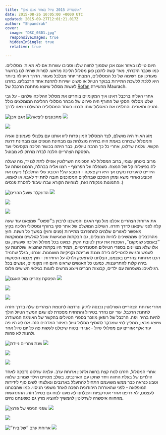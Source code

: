 ```yaml
---
title: "אוסטריה 2015 טיול באזור אגם אכן"
date: 2015-08-26 10:05:00 +0000 UTC
updated: 2015-09-27T12:01:21.017Z
author: "Shpandrak"
cover:
  image: "DSC_0301.jpg"
  responsiveImages: true
  hiddenInSingle: true
  relative: true

---
```


היום טיילנו באזור אגם אכן שסמוך לחווה שלנו וסביבו עשרות אם לא מאות  מסלולים. כמו שכבר הזכרתי, מאד קשה לתכנן כאן מסלול הליכה מראש. למרות שהיה לנו ברושור מעודכן עם רשימה של כל המסלולים, המבחר יותר מבלבל מעוזר. הדרך היעילה ביותר היא ללכת ללשכת התיירות בבוקר הטיול או פשוט ישירות לתחנת אחד הרכבלים. בחרנו לעשות מסלול שיוצא מתחנת הרכבל של [Rofan](http://www.rofanseilbahn.at/sommer/) מהעיירה Maurach.

אחרי העליה ברכבל ראינו איך המקומיים בוחרים את מסלול ההליכה שלהם - על גבי שלט מסלולי הסקי של החורף היה פירוט של מבחר מסלולי ההליכה המומלצים כולל זמנים ותאורים. החלפנו את המסלול אותו תכננו באחד המסלולים מהשלט ויצאנו לדרך.

![](IMG_8772.jpg "אגם אכן")
![](IMG_8773.jpg "מתכוננים ליציאה")
![](DSC_0126.jpg)

![](DSC_0188.jpg)

מזג האויר היה מושלם, לצד המסלול המון פרות ליוו אותנו עם צלצולי פעמונים וגעיה והמסלול שבחרנו באמת היה בחירה מוצלחת גם מבחינת הנופים וגם מבחינת דרגת הקושי. עלמה שרלוט, אחרי כל כך הרבה טיולים, כבר היתה בכושר הליכה מקסימלי ועד הפסקת הצהריים הלכה לבדה מרחק לא מבוטל.

מרוב ביטחון עצמי, ברוב המסלול לא הסכימה השרלוטין אפילו לתת לנו יד, מה שעלה לה בפיצלוח קל של המצח. כשנפלה על הפרצוף - רצנו אליה בבהלה, הרמנו אותה על הידיים להערכת נזקים אך היא רק צעקה - הכובע שלי! הכובע שלי התלכלך! ניקינו את הכובע ואחרי משא ומתן הוסכם שבחלקים המסוכנים חובה לתת יד לאבא או לאמא. התמונות מנקודה זאת, לנוחיות הקורא עברו עיבוד להסרת פנסים :)

![](DSC_0301.jpg "הדונקלר שועל ההרים")
![](DSC_0224.jpg)

![](DSC_0282.jpg)

![](DSC_0311.jpg)

את ארוחת הצהריים אכלנו מול נוף האגם והמשכנו לרבוץ ב״ספוט״ שמצאנו עוד שעה קלה לפני שיצאנו לדרך חזרה. השילוב המושלם של אתר סקי בחורף ומסלולי הליכה בקיץ מאפשר לאזורים שלמים להתפרנס מתיירות (פנים וחוץ) במשך כל השנה. חוץ מהרכבלים שממשיכים להיות מנוצלים, גם הבקתות שמגישות אוכל לגולשים וממוקמות ״באמצע שומקום״, הופכות את עורן לטובת הקיץ. כמעט בכל מסלול הליכה שעשינו, גם אלו שלא מצויינים בספרי הטיולים הסטנדרטיים, תמיד היו בקתות שהוציאו שולחנות עץ לשמש והגישו למטיילים בירה צוננת וערימת נקניקיות משומנות. אנחנו, בגלל שתמיד הכנו ארוחות צהריים בעצמנו, הצלחנו להתאפק ולדלג על החזירות - חוץ מכמה הפסקות בירה קלות להתרעננות. כמעט כל האנשים שראינו היום היו מקומיים, אנשים בכל הגילאים: משפחות עם ילדים, קבוצות חברים וייצוג מרשים לזוגות בגילאי השישים פלוס.

![](DSC_0367.jpg "הפסקת צהרים מול האגם")
![](DSC_0510.jpg)

![](DSC_0424.jpg)

![](IMG_8787.jpg)

אחרי ארוחת הצהריים השרלוטין נכנסה לתיק ונרדמה לתנומת הצהריים שלה בדרך חזרה לתחנת הרכבל. עוד יום נהדר בטירול והתחזית מספרת לנו שגם המשך הטיול הולך להיות בהיר ויפה. הרכבל של רופאן מוזכר בספרי הטיולים בהקשר של האומגה המשודרג שיוצא מכאן, ממליץ למי שמבקר להוסיף מסלול טיול באיזור המדהים הזה. אם לא היו פה עוד אלף אזורים עם מסלולי טיול - אני די בטוח שיכולנו לעשות פה כל יום טיול אחר ולהנות לא פחות.

![](DSC_0433.jpg "שנת צהריים ניידת")
![](DSC_0471.jpg)

![](DSC_0443.jpg)

![](DSC_0439.jpg)

אחרי המסלול, חזרנו לנוח קצת בחווה ולהכין ארוחת ערב. עלמה שרלוט נדבקה לאחד הילדים של בעלת החווה ויחד שחקו עם הארנבים. בשלב מסויים הילד שמרוב שלווה וטבע כנראה כבר ממש משועמם התחיל להתעלל בארנבים ונאלצתי לשים סוף לידידות המופלאה - לפני שהאורחת היהודונית הפכה לאחד משפני הניסוי. כמו שהבטחנו לעצמנו, לא רדפנו אחרי אטרקציות והצלחנו לא מעט לנוח גם בטיול הזה. ההתרגשות מהחווה איפשרה לשרלוטין להמשיך להוציא מרץ גם כשאנחנו נחים.

![](DSC_0565.jpg "שפני הניסוי של פרנץ")
![](DSC_0531.jpg)

![](DSC_0582.jpg)

![](IMG_8891.jpg "ארוחת ערב ״של בית״")
![](IMG_8918.jpg)
